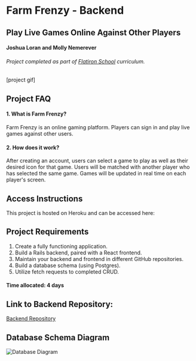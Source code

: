 # Farm Frenzy - Backend
## Play Live Games Online Against Other Players

#### Joshua Loran and Molly Nemerever

###### Project completed as part of [Flatiron School](https://flatironschool.comcampuses/seattle/) curriculum.

[project gif]

## Project FAQ
#### 1. What is Farm Frenzy?
Farm Frenzy is an online gaming platform. Players can sign in and play live games against other users. 

#### 2. How does it work?
After creating an account, users can select a game to play as well as their desired icon for that game.  Users will be matched with another player who has selected the same game.  Games will be updated in real time on each player's screen. 

## Access Instructions
This project is hosted on Heroku and can be accessed here: 

## Project Requirements
1.	Create a fully functioning application.
2.	Build a Rails backend, paired with a React frontend.
3.  Maintain your backend and frontend in different GitHub repositories.
3.	Build a database schema (using Postgres).
5.	Utilize fetch requests to completed CRUD.

#### Time allocated: 4 days

## Link to Backend Repository:
[Backend Repository](https://github.com/WTFCodingPotato/Project4_Backend_Multigame)

## Database Schema Diagram
![Database Diagram](https://github.com/WTFCodingPotato/Project4_Frontend_Multigame/blob/master/Screen%20Shot%202019-05-08%20at%204.13.53%20PM.png)
